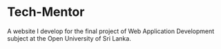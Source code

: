 # Tech-Mentor
A website I develop for the final project of Web Application Development subject at the Open University of Sri Lanka.
